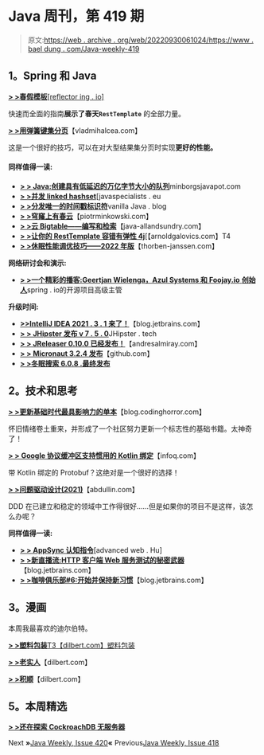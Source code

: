# Java 周刊，第 419 期

> 原文:[https://web . archive . org/web/20220930061024/https://www . bael dung . com/Java-weekly-419](https://web.archive.org/web/20220930061024/https://www.baeldung.com/java-weekly-419)

## **1。Spring 和 Java**

[**> >春假模板**[reflector ing . io]](https://web.archive.org/web/20220622154541/https://reflectoring.io/spring-resttemplate/)

快速而全面的指南**展示了春天`RestTemplate`** 的全部力量。

[**> >用弹簧键集分页**](https://web.archive.org/web/20220622154541/https://vladmihalcea.com/keyset-pagination-spring/)【vladmihalcea.com】

这是一个很好的技巧，可以在对大型结果集分页时实现**更好的性能。**

#### **同样值得一读:**

*   [**> > Java:创建具有低延迟的万亿字节大小的队列**](https://web.archive.org/web/20220622154541/https://minborgsjavapot.blogspot.com/2021/12/java-creating-terabyte-sized-queues_30.html)minborgsjavapot.com
*   **[> >并发 linked hashset](https://web.archive.org/web/20220622154541/https://www.javaspecialists.eu/archive/Issue296-Concurrent-LinkedHashSet.html)**[javaspecialists . eu
*   [**> >分发唯一的时间戳标识符**](https://web.archive.org/web/20220622154541/http://blog.vanillajava.blog/2022/01/distributed-unique-time-stamp.html)vanilla Java . blog
*   **[> >穹窿上有春云](https://web.archive.org/web/20220622154541/https://piotrminkowski.com/2021/12/30/vault-on-kubernetes-with-spring-cloud/)**【piotrminkowski.com】
*   [**> >云 Bigtable——编写和检索**](https://web.archive.org/web/20220622154541/http://www.java-allandsundry.com/2021/12/cloud-bigtable-write-and-retrieval.html)【java-allandsundry.com】
*   [**> >让你的 RestTemplate 容错有弹性 4j**](https://web.archive.org/web/20220622154541/https://arnoldgalovics.com/resilience4j-resttemplate/)[【arnoldgalovics.com】T4
*   **[> >休眠性能调优技巧——2022 年版](https://web.archive.org/web/20220622154541/https://thorben-janssen.com/tips-to-boost-your-hibernate-performance/)**【thorben-janssen.com】

**网络研讨会和演示:**

*   [**> >一个精彩的播客:Geertjan Wielenga，Azul Systems 和 Foojay.io** **创始人**](https://web.archive.org/web/20220622154541/https://spring.io/blog/2021/12/30/a-bootiful-podcast-geertjan-wielenga-senior-director-of-opensource-projects-at-azul-systems-and-foojay-io-founder)spring . io的开源项目高级主管

**升级时间:**

*   [**>>IntelliJ IDEA 2021 . 3 . 1 来了！**](https://web.archive.org/web/20220622154541/https://blog.jetbrains.com/idea/2021/12/intellij-idea-2021-3-1-is-here/)【blog.jetbrains.com】
*   [**> > JHipster 发布 v 7 . 5 . 0**](https://web.archive.org/web/20220622154541/https://www.jhipster.tech/2022/01/02/jhipster-release-7.5.0.html)JHipster . tech
*   [**> > JReleaser 0.10.0 已经发布！**](https://web.archive.org/web/20220622154541/https://andresalmiray.com/jreleaser-0-10-0-has-been-released/)【andresalmiray.com】
*   [**> > Micronaut 3.2.4 发布**](https://web.archive.org/web/20220622154541/https://github.com/micronaut-projects/micronaut-core/releases)【github.com】
*   [**> >冬眠搜索 6.0.8 .最终发布**](https://web.archive.org/web/20220622154541/https://in.relation.to/2022/01/05/hibernate-search-6-0-8-Final/)

## **2。技术和思考**

[**> >更新基础时代最具影响力的单本**](https://web.archive.org/web/20220622154541/https://blog.codinghorror.com/updating-the-single-most-influential-book-of-the-basic-era/)【blog.codinghorror.com】

怀旧情绪卷土重来，并形成了一个社区努力更新一个标志性的基础书籍。太神奇了！

[**> > Google 协议缓冲区支持惯用的 Kotlin 绑定**](https://web.archive.org/web/20220622154541/https://www.infoq.com/news/2021/12/protocol-buffers-kotlin-dsl/)【infoq.com】

带 Kotlin 绑定的 Protobuf？这绝对是一个很好的选择！

[**> >问题驱动设计(2021)**](https://web.archive.org/web/20220622154541/https://abdullin.com/problem-driven-design/)【abdullin.com】

DDD 在已建立和稳定的领域中工作得很好……但是如果你的项目不是这样，该怎么办呢？

**同样值得一读:**

*   [**> > AppSync 认知指令**](https://web.archive.org/web/20220622154541/https://advancedweb.hu/appsync-cognito-directives/)[advanced web . Hu]
*   [**> >新直播流:HTTP 客户端 Web 服务测试的秘密武器**](https://web.archive.org/web/20220622154541/https://blog.jetbrains.com/idea/2021/12/new-live-stream-http-client-secret-weapon-for-web-service-testing/)【blog.jetbrains.com】
*   [**> >咖啡俱乐部#6:开始并保持新习惯**](https://web.archive.org/web/20220622154541/https://blog.jetbrains.com/idea/2021/12/the-coffee-club-6-starting-and-maintaining-new-habits/)【blog.jetbrains.com】

## **3。漫画**

本周我最喜欢的迪尔伯特。

[**> >塑料包装**T3【dilbert.com】塑料包装](https://web.archive.org/web/20220622154541/https://dilbert.com/strip/2022-01-04)

[**> >老实人**](https://web.archive.org/web/20220622154541/https://dilbert.com/strip/2022-01-03)【dilbert.com】

[**> >积顺**](https://web.archive.org/web/20220622154541/https://dilbert.com/strip/2022-01-01)【dilbert.com】

## **5。本周精选**

[**> >还在探索 CockroachDB 无服务器**](/web/20220622154541/https://www.baeldung.com/cockroach-serverless-419)

Next **»**[Java Weekly, Issue 420](/web/20220622154541/https://www.baeldung.com/java-weekly-420)**«** Previous[Java Weekly, Issue 418](/web/20220622154541/https://www.baeldung.com/java-weekly-418)